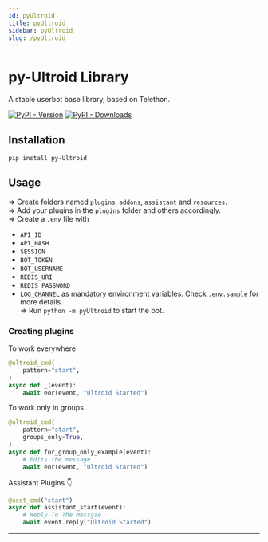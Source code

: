 ```yaml
---
id: pyUltroid
title: pyUltroid
sidebar: pyUltroid
slug: /pyUltroid
---
```


# py-Ultroid Library

A stable userbot base library, based on Telethon.

[![PyPI - Version](https://img.shields.io/pypi/v/py-Ultroid?style=for-the-badge)](https://pypi.org/project/py-Ultroid)
[![PyPI - Downloads](https://img.shields.io/pypi/dm/py-Ultroid?label=DOWNLOADS&style=for-the-badge)](https://pypi.org/project/py-Ultroid)

## Installation
`pip install py-Ultroid`

## Usage
=> Create folders named `plugins`, `addons`, `assistant` and `resources`.<br/>
=> Add your plugins in the `plugins` folder and others accordingly.<br/>
=> Create a `.env` file with
- `API_ID`
- `API_HASH`
- `SESSION`
- `BOT_TOKEN`
- `BOT_USERNAME`
- `REDIS_URI`
- `REDIS_PASSWORD`
- `LOG_CHANNEL` as mandatory environment variables.
Check [`.env.sample`](https://github.com/TeamUltroid/Ultroid/.env.sample) for more details.<br/>
=> Run `python -m pyUltroid` to start the bot.<br/>

### Creating plugins
To work everywhere

```python
@ultroid_cmd(
    pattern="start",
)   
async def _(event):   
    await eor(event, "Ultroid Started")   
```

To work only in groups

```python
@ultroid_cmd(
    pattern="start",
    groups_only=True,
)   
async def for_group_only_example(event):
    # Edits the message
    await eor(event, "Ultroid Started")   
```

Assistant Plugins 👇

```python
@asst_cmd("start")   
async def assistant_start(event):
    # Reply To The Messgae
    await event.reply("Ultroid Started")   
```

---
